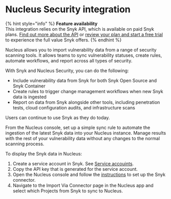 # Nucleus Security integration

{% hint style="info" %}
**Feature availability**\
This integration relies on the Snyk API, which is available on paid Snyk plans. [Find out more about the API](https://snyk.docs.apiary.io) or [review your plan and start a free trial](https://app.snyk.io/manage/billing) to experience the full value Snyk offers.
{% endhint %}

Nucleus allows you to import vulnerability data from a range of security scanning tools. It allows teams to sync vulnerability statuses, create rules, automate workflows, and report across all types of security.

With Snyk and Nucleus Security, you can do the following:

* Include vulnerability data from Snyk for both Snyk Open Source and Snyk Container
* Create rules to trigger change management workflows when new Snyk data is ingested
* Report on data from Snyk alongside other tools, including penetration tests, cloud configuration audits, and infrastructure scans

Users can continue to use Snyk as they do today.

From the Nucleus console, set up a simple sync rule to automate the ingestion of the latest Snyk data into your Nucleus instance. Manage results with the rest of your vulnerability data without any changes to the normal scanning process.

To display the Snyk data in Nucleus:

1. Create a service account in Snyk. See [Service accouints](../../enterprise-setup/service-accounts.md).
2. Copy the API key that is generated for the service account.
3. Open the Nucleus console and follow the [instructions](https://support.nucleussec.com/hc/en-us/articles/360016559492-Snyk) to set up the Snyk connector.
4. Navigate to the Import Via Connector page in the Nucleus app and select which Projects from Snyk to sync to Nucleus.
